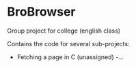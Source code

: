 # BroBrowser
Group project for college (english class)

Contains the code for several sub-projects:

- Fetching a page in C (unassigned)
-...
